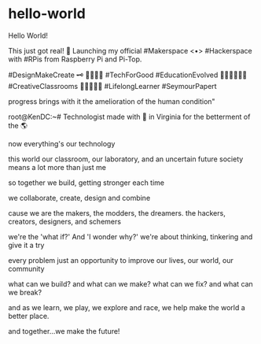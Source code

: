 # hello-world

Hello World!

This just got real! 🤖 Launching my official #Makerspace <•> #Hackerspace with #RPis from Raspberry Pi and Pi-Top.

#DesignMakeCreate 🗝 👾👨🏻‍💻 #TechForGood #EducationEvolved 👩🏻‍🏫👨🏻‍💻 #CreativeClassrooms 🏻‍🏫👩🏻‍🎓 #LifelongLearner #SeymourPapert

progress brings with it the amelioration of the human condition"

root@KenDC:~# Technologist made with 💚 in Virginia for the betterment of the 🌎

now everything's our technology

this world our classroom, our laboratory, and an uncertain future society means a lot more than just me

so together we build, getting stronger each time

we collaborate, create, design and combine

cause we are the makers, the modders, the dreamers. the hackers, creators, designers, and schemers

we're the 'what if?' And 'I wonder why?' we're about thinking, tinkering and give it a try

every problem just an opportunity to improve our lives, our world, our community

what can we build? and what can we make? what can we fix? and what can we break?

and as we learn, we play, we explore and race, we help make the world a better place.

and together...we make the future!